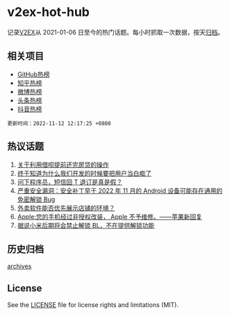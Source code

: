 # v2ex-hot-hub

 记录[V2EX](https://www.v2ex.com/)从 2021-01-06 日至今的热门话题。每小时抓取一次数据，按天[归档](archives)。
 
 ## 相关项目

- [GitHub热榜](https://github.com/lonnyzhang423/github-hot-hub)
- [知乎热榜](https://github.com/lonnyzhang423/zhihu-hot-hub)
- [微博热榜](https://github.com/lonnyzhang423/weibo-hot-hub)
- [头条热榜](https://github.com/lonnyzhang423/toutiao-hot-hub)
- [抖音热榜](https://github.com/lonnyzhang423/douyin-hot-hub)


 `更新时间：2022-11-12 12:17:25 +0800`

## 热议话题

1. [关于利用借呗提前还完房贷的操作](https://www.v2ex.com/t/894456)
1. [终于知道为什么我们开发的时候要把用户当白痴了](https://www.v2ex.com/t/894527)
1. [问下程序员，短信回 T 退订是真是假？](https://www.v2ex.com/t/894572)
1. [严重安全漏洞：安全补丁早于 2022 年 11 月的 Android 设备可能存在通用的免密解锁 Bug](https://www.v2ex.com/t/894437)
1. [外卖软件能否优先展示店铺的环境？](https://www.v2ex.com/t/894438)
1. [Apple:您的手机经过非授权改装， Apple 不予维修。——苹果新回复](https://www.v2ex.com/t/894488)
1. [据说小米后期将会禁止解锁 BL，不在提供解锁功能](https://www.v2ex.com/t/894581)

## 历史归档

[archives](archives)

## License

See the [LICENSE](LICENSE) file for license rights and limitations (MIT).
